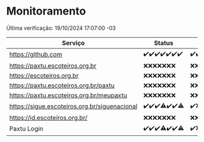 # Monitoramento

Última verificação: 19/10/2024 17:07:00 -03

|Serviço|Status|Últimas 24h|
|---|---|---|
|https://github.com|<span title="2024-10-12: OK=23">✔️</span><span title="2024-10-13: OK=23">✔️</span><span title="2024-10-14: OK=23">✔️</span><span title="2024-10-15: OK=23">✔️</span><span title="2024-10-16: OK=23">✔️</span><span title="2024-10-17: OK=23">✔️</span><span title="2024-10-18: OK=19">✔️</span>|<span title="18/10/2024 17:08:00 -03 : 200">✔️</span><span title="18/10/2024 18:07:00 -03 : 200">✔️</span><span title="18/10/2024 19:07:00 -03 : 200">✔️</span><span title="18/10/2024 20:07:00 -03 : 200">✔️</span><span title="18/10/2024 21:39:00 -03 : 200">✔️</span><span title="18/10/2024 23:09:00 -03 : 200">✔️</span><span title="19/10/2024 00:13:00 -03 : 200">✔️</span><span title="19/10/2024 01:10:00 -03 : 200">✔️</span><span title="19/10/2024 02:07:00 -03 : 200">✔️</span><span title="19/10/2024 03:10:00 -03 : 200">✔️</span><span title="19/10/2024 04:08:00 -03 : 200">✔️</span><span title="19/10/2024 05:09:00 -03 : 200">✔️</span><span title="19/10/2024 06:07:00 -03 : 200">✔️</span><span title="19/10/2024 07:07:00 -03 : 200">✔️</span><span title="19/10/2024 08:06:00 -03 : 200">✔️</span><span title="19/10/2024 09:13:00 -03 : 200">✔️</span><span title="19/10/2024 10:13:00 -03 : 200">✔️</span><span title="19/10/2024 11:06:00 -03 : 200">✔️</span><span title="19/10/2024 12:07:00 -03 : 200">✔️</span><span title="19/10/2024 13:08:00 -03 : 200">✔️</span><span title="19/10/2024 14:07:00 -03 : 200">✔️</span><span title="19/10/2024 15:09:00 -03 : 200">✔️</span><span title="19/10/2024 16:06:00 -03 : 200">✔️</span><span title="19/10/2024 17:07:00 -03 : 200">✔️</span>|
|https://paxtu.escoteiros.org.br|<span title="2024-10-12: Falhas=23">❌</span><span title="2024-10-13: Falhas=23">❌</span><span title="2024-10-14: Falhas=23">❌</span><span title="2024-10-15: Falhas=23">❌</span><span title="2024-10-16: Falhas=23">❌</span><span title="2024-10-17: Falhas=23">❌</span><span title="2024-10-18: Falhas=19">❌</span>|<span title="18/10/2024 17:08:00 -03 : 403">❌</span><span title="18/10/2024 18:07:00 -03 : 403">❌</span><span title="18/10/2024 19:07:00 -03 : 403">❌</span><span title="18/10/2024 20:07:00 -03 : 403">❌</span><span title="18/10/2024 21:39:00 -03 : 403">❌</span><span title="18/10/2024 23:09:00 -03 : 403">❌</span><span title="19/10/2024 00:13:00 -03 : 403">❌</span><span title="19/10/2024 01:10:00 -03 : 403">❌</span><span title="19/10/2024 02:07:00 -03 : 403">❌</span><span title="19/10/2024 03:10:00 -03 : 403">❌</span><span title="19/10/2024 04:08:00 -03 : 403">❌</span><span title="19/10/2024 05:09:00 -03 : 403">❌</span><span title="19/10/2024 06:07:00 -03 : 403">❌</span><span title="19/10/2024 07:07:00 -03 : 403">❌</span><span title="19/10/2024 08:06:00 -03 : 403">❌</span><span title="19/10/2024 09:13:00 -03 : 403">❌</span><span title="19/10/2024 10:13:00 -03 : 403">❌</span><span title="19/10/2024 11:06:00 -03 : 403">❌</span><span title="19/10/2024 12:07:00 -03 : 403">❌</span><span title="19/10/2024 13:08:00 -03 : 403">❌</span><span title="19/10/2024 14:07:00 -03 : 403">❌</span><span title="19/10/2024 15:09:00 -03 : 403">❌</span><span title="19/10/2024 16:06:00 -03 : 403">❌</span><span title="19/10/2024 17:07:00 -03 : 403">❌</span>|
|https://escoteiros.org.br|<span title="2024-10-12: Falhas=23">❌</span><span title="2024-10-13: Falhas=23">❌</span><span title="2024-10-14: Falhas=23">❌</span><span title="2024-10-15: Falhas=23">❌</span><span title="2024-10-16: Falhas=23">❌</span><span title="2024-10-17: Falhas=23">❌</span><span title="2024-10-18: Falhas=19">❌</span>|<span title="18/10/2024 17:08:00 -03 : 403">❌</span><span title="18/10/2024 18:07:00 -03 : 403">❌</span><span title="18/10/2024 19:07:00 -03 : 403">❌</span><span title="18/10/2024 20:07:00 -03 : 403">❌</span><span title="18/10/2024 21:39:00 -03 : 403">❌</span><span title="18/10/2024 23:09:00 -03 : 403">❌</span><span title="19/10/2024 00:13:00 -03 : 403">❌</span><span title="19/10/2024 01:10:00 -03 : 403">❌</span><span title="19/10/2024 02:07:00 -03 : 403">❌</span><span title="19/10/2024 03:10:00 -03 : 403">❌</span><span title="19/10/2024 04:08:00 -03 : 403">❌</span><span title="19/10/2024 05:09:00 -03 : 403">❌</span><span title="19/10/2024 06:07:00 -03 : 403">❌</span><span title="19/10/2024 07:07:00 -03 : 403">❌</span><span title="19/10/2024 08:06:00 -03 : 403">❌</span><span title="19/10/2024 09:13:00 -03 : 403">❌</span><span title="19/10/2024 10:13:00 -03 : 403">❌</span><span title="19/10/2024 11:06:00 -03 : 403">❌</span><span title="19/10/2024 12:07:00 -03 : 403">❌</span><span title="19/10/2024 13:08:00 -03 : 403">❌</span><span title="19/10/2024 14:07:00 -03 : 403">❌</span><span title="19/10/2024 15:09:00 -03 : 403">❌</span><span title="19/10/2024 16:06:00 -03 : 403">❌</span><span title="19/10/2024 17:07:00 -03 : 403">❌</span>|
|https://paxtu.escoteiros.org.br/paxtu|<span title="2024-10-12: Falhas=23">❌</span><span title="2024-10-13: Falhas=23">❌</span><span title="2024-10-14: Falhas=23">❌</span><span title="2024-10-15: Falhas=23">❌</span><span title="2024-10-16: Falhas=23">❌</span><span title="2024-10-17: Falhas=23">❌</span><span title="2024-10-18: Falhas=19">❌</span>|<span title="18/10/2024 17:08:00 -03 : 403">❌</span><span title="18/10/2024 18:07:00 -03 : 403">❌</span><span title="18/10/2024 19:07:00 -03 : 403">❌</span><span title="18/10/2024 20:07:00 -03 : 403">❌</span><span title="18/10/2024 21:39:00 -03 : 403">❌</span><span title="18/10/2024 23:09:00 -03 : 403">❌</span><span title="19/10/2024 00:13:00 -03 : 403">❌</span><span title="19/10/2024 01:10:00 -03 : 403">❌</span><span title="19/10/2024 02:07:00 -03 : 403">❌</span><span title="19/10/2024 03:10:00 -03 : 403">❌</span><span title="19/10/2024 04:08:00 -03 : 403">❌</span><span title="19/10/2024 05:09:00 -03 : 403">❌</span><span title="19/10/2024 06:07:00 -03 : 403">❌</span><span title="19/10/2024 07:07:00 -03 : 403">❌</span><span title="19/10/2024 08:06:00 -03 : 403">❌</span><span title="19/10/2024 09:13:00 -03 : 403">❌</span><span title="19/10/2024 10:13:00 -03 : 403">❌</span><span title="19/10/2024 11:06:00 -03 : 403">❌</span><span title="19/10/2024 12:07:00 -03 : 403">❌</span><span title="19/10/2024 13:08:00 -03 : 403">❌</span><span title="19/10/2024 14:07:00 -03 : 403">❌</span><span title="19/10/2024 15:09:00 -03 : 403">❌</span><span title="19/10/2024 16:06:00 -03 : 403">❌</span><span title="19/10/2024 17:07:00 -03 : 403">❌</span>|
|https://paxtu.escoteiros.org.br/meupaxtu|<span title="2024-10-12: Falhas=23">❌</span><span title="2024-10-13: Falhas=23">❌</span><span title="2024-10-14: Falhas=23">❌</span><span title="2024-10-15: Falhas=23">❌</span><span title="2024-10-16: Falhas=23">❌</span><span title="2024-10-17: Falhas=23">❌</span><span title="2024-10-18: Falhas=19">❌</span>|<span title="18/10/2024 17:08:00 -03 : 403">❌</span><span title="18/10/2024 18:07:00 -03 : 403">❌</span><span title="18/10/2024 19:07:00 -03 : 403">❌</span><span title="18/10/2024 20:07:00 -03 : 403">❌</span><span title="18/10/2024 21:39:00 -03 : 403">❌</span><span title="18/10/2024 23:09:00 -03 : 403">❌</span><span title="19/10/2024 00:13:00 -03 : 403">❌</span><span title="19/10/2024 01:10:00 -03 : 403">❌</span><span title="19/10/2024 02:07:00 -03 : 403">❌</span><span title="19/10/2024 03:10:00 -03 : 403">❌</span><span title="19/10/2024 04:08:00 -03 : 403">❌</span><span title="19/10/2024 05:09:00 -03 : 403">❌</span><span title="19/10/2024 06:07:00 -03 : 403">❌</span><span title="19/10/2024 07:07:00 -03 : 403">❌</span><span title="19/10/2024 08:06:00 -03 : 403">❌</span><span title="19/10/2024 09:13:00 -03 : 403">❌</span><span title="19/10/2024 10:13:00 -03 : 403">❌</span><span title="19/10/2024 11:06:00 -03 : 403">❌</span><span title="19/10/2024 12:07:00 -03 : 403">❌</span><span title="19/10/2024 13:08:00 -03 : 403">❌</span><span title="19/10/2024 14:07:00 -03 : 403">❌</span><span title="19/10/2024 15:09:00 -03 : 403">❌</span><span title="19/10/2024 16:06:00 -03 : 403">❌</span><span title="19/10/2024 17:07:00 -03 : 403">❌</span>|
|https://sigue.escoteiros.org.br/siguenacional|<span title="2024-10-12: OK=23">✔️</span><span title="2024-10-13: OK=23">✔️</span><span title="2024-10-14: OK=23">✔️</span><span title="2024-10-15: OK=21, Falhas=2">⚠️</span><span title="2024-10-16: OK=23">✔️</span><span title="2024-10-17: OK=23">✔️</span><span title="2024-10-18: OK=15, Falhas=4">⚠️</span>|<span title="18/10/2024 17:08:00 -03 : 200">✔️</span><span title="18/10/2024 18:07:00 -03 : 0">❌</span><span title="18/10/2024 19:07:00 -03 : 200">✔️</span><span title="18/10/2024 20:07:00 -03 : 200">✔️</span><span title="18/10/2024 21:39:00 -03 : 200">✔️</span><span title="18/10/2024 23:09:00 -03 : 200">✔️</span><span title="19/10/2024 00:13:00 -03 : 200">✔️</span><span title="19/10/2024 01:10:00 -03 : 200">✔️</span><span title="19/10/2024 02:07:00 -03 : 200">✔️</span><span title="19/10/2024 03:10:00 -03 : 200">✔️</span><span title="19/10/2024 04:08:00 -03 : 200">✔️</span><span title="19/10/2024 05:09:00 -03 : 200">✔️</span><span title="19/10/2024 06:07:00 -03 : 200">✔️</span><span title="19/10/2024 07:07:00 -03 : 200">✔️</span><span title="19/10/2024 08:06:00 -03 : 200">✔️</span><span title="19/10/2024 09:13:00 -03 : 200">✔️</span><span title="19/10/2024 10:13:00 -03 : 200">✔️</span><span title="19/10/2024 11:06:00 -03 : 200">✔️</span><span title="19/10/2024 12:07:00 -03 : 200">✔️</span><span title="19/10/2024 13:08:00 -03 : 200">✔️</span><span title="19/10/2024 14:07:00 -03 : 200">✔️</span><span title="19/10/2024 15:09:00 -03 : 200">✔️</span><span title="19/10/2024 16:06:00 -03 : 200">✔️</span><span title="19/10/2024 17:07:00 -03 : 200">✔️</span>|
|https://id.escoteiros.org.br/|<span title="2024-10-12: Falhas=23">❌</span><span title="2024-10-13: Falhas=23">❌</span><span title="2024-10-14: Falhas=23">❌</span><span title="2024-10-15: Falhas=23">❌</span><span title="2024-10-16: Falhas=23">❌</span><span title="2024-10-17: Falhas=23">❌</span><span title="2024-10-18: Falhas=19">❌</span>|<span title="18/10/2024 17:08:00 -03 : 403">❌</span><span title="18/10/2024 18:07:00 -03 : 403">❌</span><span title="18/10/2024 19:07:00 -03 : 403">❌</span><span title="18/10/2024 20:07:00 -03 : 403">❌</span><span title="18/10/2024 21:39:00 -03 : 403">❌</span><span title="18/10/2024 23:09:00 -03 : 403">❌</span><span title="19/10/2024 00:13:00 -03 : 403">❌</span><span title="19/10/2024 01:10:00 -03 : 403">❌</span><span title="19/10/2024 02:07:00 -03 : 403">❌</span><span title="19/10/2024 03:10:00 -03 : 403">❌</span><span title="19/10/2024 04:08:00 -03 : 403">❌</span><span title="19/10/2024 05:09:00 -03 : 403">❌</span><span title="19/10/2024 06:07:00 -03 : 403">❌</span><span title="19/10/2024 07:07:00 -03 : 403">❌</span><span title="19/10/2024 08:06:00 -03 : 403">❌</span><span title="19/10/2024 09:13:00 -03 : 403">❌</span><span title="19/10/2024 10:13:00 -03 : 403">❌</span><span title="19/10/2024 11:07:00 -03 : 403">❌</span><span title="19/10/2024 12:07:00 -03 : 403">❌</span><span title="19/10/2024 13:08:00 -03 : 403">❌</span><span title="19/10/2024 14:07:00 -03 : 403">❌</span><span title="19/10/2024 15:09:00 -03 : 403">❌</span><span title="19/10/2024 16:06:00 -03 : 403">❌</span><span title="19/10/2024 17:07:00 -03 : 403">❌</span>|
|Paxtu Login|<span title="2024-10-12: OK=23">✔️</span><span title="2024-10-13: OK=23">✔️</span><span title="2024-10-14: OK=23">✔️</span><span title="2024-10-15: OK=22, Falhas=1">⚠️</span><span title="2024-10-16: OK=23">✔️</span><span title="2024-10-17: OK=23">✔️</span><span title="2024-10-18: OK=18, Falhas=1">⚠️</span>|<span title="18/10/2024 17:08:00 -03 : 200">✔️</span><span title="18/10/2024 18:07:00 -03 : 504">❌</span><span title="18/10/2024 19:07:00 -03 : 200">✔️</span><span title="18/10/2024 20:07:00 -03 : 200">✔️</span><span title="18/10/2024 21:39:00 -03 : 200">✔️</span><span title="18/10/2024 23:09:00 -03 : 200">✔️</span><span title="19/10/2024 00:13:00 -03 : 200">✔️</span><span title="19/10/2024 01:10:00 -03 : 200">✔️</span><span title="19/10/2024 02:07:00 -03 : 200">✔️</span><span title="19/10/2024 03:10:00 -03 : 200">✔️</span><span title="19/10/2024 04:08:00 -03 : 200">✔️</span><span title="19/10/2024 05:09:00 -03 : 200">✔️</span><span title="19/10/2024 06:07:00 -03 : 200">✔️</span><span title="19/10/2024 07:07:00 -03 : 200">✔️</span><span title="19/10/2024 08:06:00 -03 : 200">✔️</span><span title="19/10/2024 09:13:00 -03 : 200">✔️</span><span title="19/10/2024 10:13:00 -03 : 200">✔️</span><span title="19/10/2024 11:07:00 -03 : 200">✔️</span><span title="19/10/2024 12:07:00 -03 : 200">✔️</span><span title="19/10/2024 13:08:00 -03 : 200">✔️</span><span title="19/10/2024 14:07:00 -03 : 200">✔️</span><span title="19/10/2024 15:09:00 -03 : 200">✔️</span><span title="19/10/2024 16:06:00 -03 : 200">✔️</span><span title="19/10/2024 17:07:00 -03 : 200">✔️</span>|
